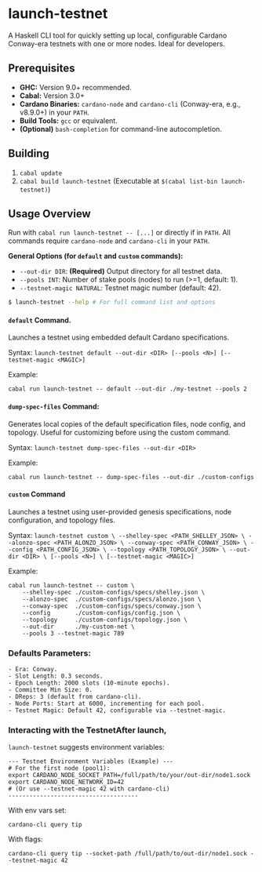 # launch-testnet

A Haskell CLI tool for quickly setting up local, configurable Cardano Conway-era testnets with one or more nodes. Ideal for developers.

## Prerequisites

* **GHC:** Version 9.0+ recommended.
* **Cabal:** Version 3.0+
* **Cardano Binaries:** `cardano-node` and `cardano-cli` (Conway-era, e.g., v8.9.0+) in your `PATH`.
* **Build Tools:** `gcc` or equivalent.
* **(Optional)** `bash-completion` for command-line autocompletion.

## Building

1.  `cabal update`
2.  `cabal build launch-testnet`
    (Executable at `$(cabal list-bin launch-testnet)`)

## Usage Overview

Run with `cabal run launch-testnet -- [...]` or directly if in `PATH`.
All commands require `cardano-node` and `cardano-cli` in your `PATH`.

**General Options (for `default` and `custom` commands):**
* `--out-dir DIR`: **(Required)** Output directory for all testnet data.
* `--pools INT`: Number of stake pools (nodes) to run (>=1, default: 1).
* `--testnet-magic NATURAL`: Testnet magic number (default: 42).

```bash
$ launch-testnet --help # For full command list and options
```
#### `default` Command. 

 Launches a testnet using embedded default Cardano specifications.
 
Syntax: `launch-testnet default --out-dir <DIR> [--pools <N>] [--testnet-magic <MAGIC>]`


Example:

```
cabal run launch-testnet -- default --out-dir ./my-testnet --pools 2
```

#### `dump-spec-files` Command:

Generates local copies of the default specification files, node config, and topology. Useful for customizing before using the custom command.

Syntax: `launch-testnet dump-spec-files --out-dir <DIR>`

Example:

```
cabal run launch-testnet -- dump-spec-files --out-dir ./custom-configs
```

#### `custom` Command 

Launches a testnet using user-provided genesis specifications, node configuration, and topology files.

Syntax: `launch-testnet custom \
    --shelley-spec <PATH_SHELLEY_JSON> \
    --alonzo-spec <PATH_ALONZO_JSON> \
    --conway-spec <PATH_CONWAY_JSON> \
    --config <PATH_CONFIG_JSON> \
    --topology <PATH_TOPOLOGY_JSON> \
    --out-dir <DIR> \
    [--pools <N>] \
    [--testnet-magic <MAGIC>]`

Example:

```
cabal run launch-testnet -- custom \
    --shelley-spec ./custom-configs/specs/shelley.json \
    --alonzo-spec  ./custom-configs/specs/alonzo.json \
    --conway-spec  ./custom-configs/specs/conway.json \
    --config       ./custom-configs/config.json \
    --topology     ./custom-configs/topology.json \
    --out-dir      ./my-custom-net \
    --pools 3 --testnet-magic 789
```

### Defaults Parameters:
```
- Era: Conway.
- Slot Length: 0.3 seconds.
- Epoch Length: 2000 slots (10-minute epochs).
- Committee Min Size: 0.
- DReps: 3 (default from cardano-cli).
- Node Ports: Start at 6000, incrementing for each pool.
- Testnet Magic: Default 42, configurable via --testnet-magic.
```
### Interacting with the TestnetAfter launch,

`launch-testnet` suggests environment variables:

```
--- Testnet Environment Variables (Example) ---
# For the first node (pool1):
export CARDANO_NODE_SOCKET_PATH=/full/path/to/your/out-dir/node1.sock
export CARDANO_NODE_NETWORK_ID=42
# (Or use --testnet-magic 42 with cardano-cli)
-------------------------------------
```
With env vars set:
```
cardano-cli query tip
```

With flags:
```
cardano-cli query tip --socket-path /full/path/to/out-dir/node1.sock --testnet-magic 42
```